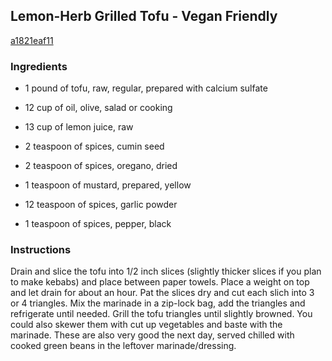 ## Lemon-Herb Grilled Tofu - Vegan Friendly

[a1821eaf11](http://www.food.com/recipe/lemon-herb-grilled-tofu-vegan-friendly-246594)

### Ingredients

 - 1 pound of tofu, raw, regular, prepared with calcium sulfate

 - 12 cup of oil, olive, salad or cooking

 - 13 cup of lemon juice, raw

 - 2 teaspoon of spices, cumin seed

 - 2 teaspoon of spices, oregano, dried

 - 1 teaspoon of mustard, prepared, yellow

 - 12 teaspoon of spices, garlic powder

 - 1 teaspoon of spices, pepper, black

### Instructions

Drain and slice the tofu into 1/2 inch slices (slightly thicker slices if you plan to make kebabs) and place between paper towels. Place a weight on top and let drain for about an hour. Pat the slices dry and cut each slich into 3 or 4 triangles. Mix the marinade in a zip-lock bag, add the triangles and refrigerate until needed. Grill the tofu triangles until slightly browned. You could also skewer them with cut up vegetables and baste with the marinade. These are also very good the next day, served chilled with cooked green beans in the leftover marinade/dressing.